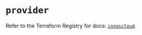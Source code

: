 # `provider`

Refer to the Terraform Registry for docs: [`ionoscloud`](https://registry.terraform.io/providers/ionos-cloud/ionoscloud/6.7.5/docs).
